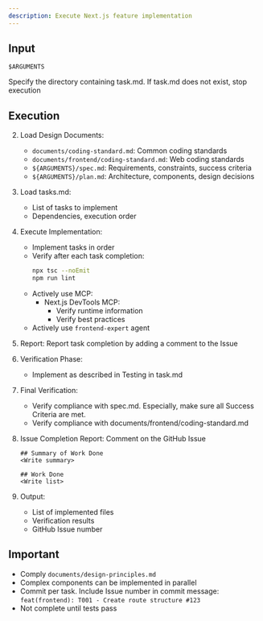 ```yaml
---
description: Execute Next.js feature implementation
---
```


## Input

```text
$ARGUMENTS
```

Specify the directory containing task.md. If task.md does not exist, stop execution

## Execution

2. Load Design Documents:
   - `documents/coding-standard.md`: Common coding standards
   - `documents/frontend/coding-standard.md`: Web coding standards
   - `${ARGUMENTS}/spec.md`: Requirements, constraints, success criteria
   - `${ARGUMENTS}/plan.md`: Architecture, components, design decisions

3. Load tasks.md:
   - List of tasks to implement
   - Dependencies, execution order

4. Execute Implementation:
   * Implement tasks in order
   * Verify after each task completion:
     ```bash
     npx tsc --noEmit
     npm run lint
     ```
   * Actively use MCP:
      * Next.js DevTools MCP:
         * Verify runtime information
         * Verify best practices
   * Actively use `frontend-expert` agent

5. Report:
   Report task completion by adding a comment to the Issue

6. Verification Phase:
   - Implement as described in Testing in task.md

7. Final Verification:
   - Verify compliance with spec.md. Especially, make sure all Success Criteria are met.
   - Verify compliance with documents/frontend/coding-standard.md

8. Issue Completion Report:
   Comment on the GitHub Issue
   ```
   ## Summary of Work Done
   <Write summary>

   ## Work Done
   <Write list>
   ```

9. Output:
   - List of implemented files
   - Verification results
   - GitHub Issue number

## Important

- Comply `documents/design-principles.md`
- Complex components can be implemented in parallel
- Commit per task. Include Issue number in commit message: `feat(frontend): T001 - Create route structure #123`
- Not complete until tests pass
